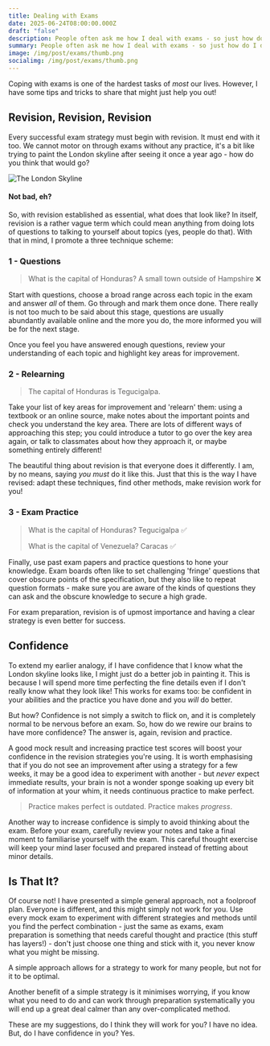 ```yaml
---
title: Dealing with Exams
date: 2025-06-24T08:00:00.000Z
draft: "false"
description: People often ask me how I deal with exams - so just how do I do it?
summary: People often ask me how I deal with exams - so just how do I do it?
image: /img/post/exams/thumb.png
socialimg: /img/post/exams/thumb.png
---
```


Coping with exams is one of the hardest tasks of _most_ our lives. However, I have some tips and tricks to share that might just help you out!

## Revision, Revision, Revision

Every successful exam strategy must begin with revision. It must end with it too. We cannot motor on through exams without any practice, it's a bit like trying to paint the London skyline after seeing it once a year ago - how do you think that would go?

![The London Skyline](/img/post/exams/london.png)

#### Not bad, eh?

So, with revision established as essential, what does that look like? In itself, revision is a rather vague term which could mean anything from doing lots of questions to talking to yourself about topics (yes, people do that). With that in mind, I promote a three technique scheme:

### 1 - Questions

> What is the capital of Honduras? A small town outside of Hampshire ❌

Start with questions, choose a broad range across each topic in the exam and answer _all_ of them. Go through and mark them once done. There really is not too much to be said about this stage, questions are usually abundantly available online and the more you do, the more informed you will be for the next stage.

Once you feel you have answered enough questions, review your understanding of each topic and highlight key areas for improvement.

### 2 - Relearning

> The capital of Honduras is Tegucigalpa.

Take your list of key areas for improvement and 'relearn' them: using a textbook or an online source, make notes about the important points and check you understand the key area. There are lots of different ways of approaching this step; you could introduce a tutor to go over the key area again, or talk to classmates about how they approach it, or maybe something entirely different!

The beautiful thing about revision is that everyone does it differently. I am, by no means, saying _you must_ do it like this. Just that this is the way I have revised: adapt these techniques, find other methods, make revision work for you!

### 3 - Exam Practice

> What is the capital of Honduras? Tegucigalpa ✅
>
> What is the capital of Venezuela? Caracas ✅

Finally, use past exam papers and practice questions to hone your knowledge. Exam boards often like to set challenging 'fringe' questions that cover obscure points of the specification, but they also like to repeat question formats - make sure you are aware of the kinds of questions they can ask and the obscure knowledge to secure a high grade.

For exam preparation, revision is of upmost importance and having a clear strategy is even better for success.

## Confidence

To extend my earlier analogy, if I have confidence that I know what the London skyline looks like, I might just do a better job in painting it. This is because I will spend more time perfecting the fine details even if I don't really know what they look like! This works for exams too: be confident in your abilities and the practice you have done and you _will_ do better.

But how? Confidence is not simply a switch to flick on, and it is completely normal to be nervous before an exam. So, how do we rewire our brains to have more confidence? The answer is, again, revision and practice.

A good mock result and increasing practice test scores will boost your confidence in the revision strategies you're using. It is worth emphasising that if you do not see an improvement after using a strategy for a few weeks, it may be a good idea to experiment with another - but _never_ expect immediate results, your brain is not a wonder sponge soaking up every bit of information at your whim, it needs continuous practice to make perfect.

> Practice makes perfect is outdated. Practice makes _progress_.

Another way to increase confidence is simply to avoid thinking about the exam. Before your exam, carefully review your notes and take a final moment to familiarise yourself with the exam. This careful thought exercise will keep your mind laser focused and prepared instead of fretting about minor details.

## Is That It?

Of course not! I have presented a simple general approach, not a foolproof plan. Everyone is different, and this might simply not work for you. Use every mock exam to experiment with different strategies and methods until you find the perfect combination - just the same as exams, exam preparation is something that needs careful thought and practice (this stuff has layers!) - don't just choose one thing and stick with it, you never know what you might be missing.

A simple approach allows for a strategy to work for many people, but not for it to be optimal.

Another benefit of a simple strategy is it minimises worrying, if you know what you need to do and can work through preparation systematically you will end up a great deal calmer than any over-complicated method.

These are my suggestions, do I think they will work for you? I have no idea. But, do I have confidence in you? Yes.
